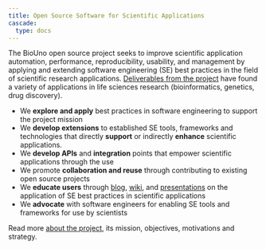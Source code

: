 ```yaml
---
title: Open Source Software for Scientific Applications
cascade:
  type: docs
---
```


The BioUno open source project seeks to improve scientific application automation, 
performance, reproducibility, usability, and management by applying and extending software 
engineering (SE) best practices in the field of scientific research applications. 
[Deliverables from the project](/publications.html) have found a variety of applications
in life sciences research (bioinformatics, genetics, drug discovery).

* We **explore and apply** best practices in software engineering to 
support the project mission
* We **develop extensions** to established SE tools, frameworks and technologies that directly 
**support** or indirectly **enhance** scientific applications.  
* We **develop APIs** and **integration** points that empower scientific applications through 
the use 
* We promote **collaboration and reuse** through contributing to existing open source 
projects 
* We **educate users** through [blog](/blog/), [wiki](https://github.com/biouno),
and [presentations](/publications.html) on the application of SE best practices in
scientific applications
* We **advocate** with software engineers for enabling SE tools and frameworks for use 
by scientists 

Read more [about the project](/about.html), its mission, objectives, motivations and strategy.
